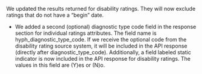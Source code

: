 We updated the results returned for disability ratings. They will now exclude ratings that do not have a “begin” date.

- We added a second (optional) diagnostic type code field in the response section for individual ratings attributes. The field name is hyph_diagnostic_type_code.
If we receive the optional code from the disability rating source system, it will be included in the API response (directly after diagnostic_type_code).
Additionally, a field labeled static indicator is now included in the API response for disability ratings. The values in this field are (Y)es or (N)o.
